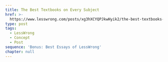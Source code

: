 ```yaml
---
title: The Best Textbooks on Every Subject
href: >-
  https://www.lesswrong.com/posts/xg3hXCYQPJkwHyik2/the-best-textbooks-on-every-subject
type: post
tags:
  - LessWrong
  - Concept
  - Post
sequence: 'Bonus: Best Essays of LessWrong'
chapter: null
---
```



